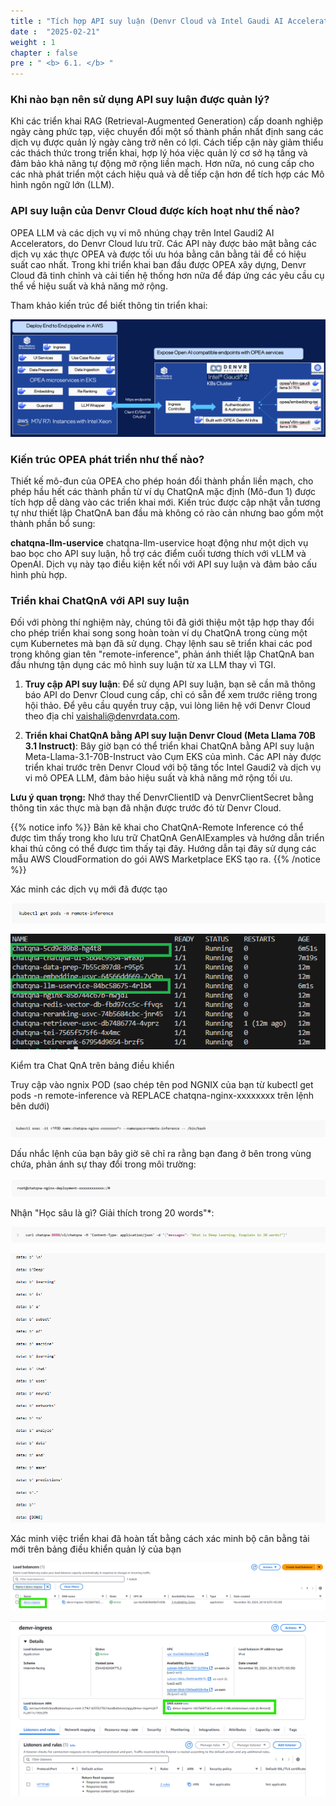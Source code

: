 ```yaml
---
title : "Tích hợp API suy luận (Denvr Cloud và Intel Gaudi AI Accelerator)"
date :  "2025-02-21" 
weight : 1 
chapter : false
pre : " <b> 6.1. </b> "
---
```

### Khi nào bạn nên sử dụng API suy luận được quản lý?

Khi các triển khai RAG (Retrieval-Augmented Generation) cấp doanh nghiệp ngày càng phức tạp, việc chuyển đổi một số thành phần nhất định sang các dịch vụ được quản lý ngày càng trở nên có lợi. Cách tiếp cận này giảm thiểu các thách thức trong triển khai, hợp lý hóa việc quản lý cơ sở hạ tầng và đảm bảo khả năng tự động mở rộng liền mạch. Hơn nữa, nó cung cấp cho các nhà phát triển một cách hiệu quả và dễ tiếp cận hơn để tích hợp các Mô hình ngôn ngữ lớn (LLM).

### API suy luận của Denvr Cloud được kích hoạt như thế nào?

OPEA LLM và các dịch vụ vi mô nhúng chạy trên Intel Gaudi2 AI Accelerators, do Denvr Cloud lưu trữ. Các API này được bảo mật bằng các dịch vụ xác thực OPEA và được tối ưu hóa bằng cân bằng tải để có hiệu suất cao nhất. Trong khi triển khai ban đầu được OPEA xây dựng, Denvr Cloud đã tinh chỉnh và cải tiến hệ thống hơn nữa để đáp ứng các yêu cầu cụ thể về hiệu suất và khả năng mở rộng.

Tham khảo kiến ​​trúc để biết thông tin triển khai:

![VPC](/static/images/5.fwd/image101.png)

### Kiến trúc OPEA phát triển như thế nào?

Thiết kế mô-đun của OPEA cho phép hoán đổi thành phần liền mạch, cho phép hầu hết các thành phần từ ví dụ ChatQnA mặc định (Mô-đun 1) được tích hợp dễ dàng vào các triển khai mới. Kiến trúc được cập nhật vẫn tương tự như thiết lập ChatQnA ban đầu mà không có rào cản nhưng bao gồm một thành phần bổ sung:

**chatqna-llm-uservice**
chatqna-llm-uservice hoạt động như một dịch vụ bao bọc cho API suy luận, hỗ trợ các điểm cuối tương thích với vLLM và OpenAI. Dịch vụ này tạo điều kiện kết nối với API suy luận và đảm bảo cấu hình phù hợp.

### Triển khai ChatQnA với API suy luận

Đối với phòng thí nghiệm này, chúng tôi đã giới thiệu một tập hợp thay đổi cho phép triển khai song song hoàn toàn ví dụ ChatQnA trong cùng một cụm Kubernetes mà bạn đã sử dụng. Chạy lệnh sau sẽ triển khai các pod trong không gian tên "remote-inference", phản ánh thiết lập ChatQnA ban đầu nhưng tận dụng các mô hình suy luận từ xa LLM thay vì TGI.

1. **Truy cập API suy luận**: Để sử dụng API suy luận, bạn sẽ cần mã thông báo API do Denvr Cloud cung cấp, chỉ có sẵn để xem trước riêng trong hội thảo. Để yêu cầu quyền truy cập, vui lòng liên hệ với Denvr Cloud theo địa chỉ vaishali@denvrdata.com.

2. **Triển khai ChatQnA bằng API suy luận Denvr Cloud (Meta Llama 70B 3.1 Instruct)**: Bây giờ bạn có thể triển khai ChatQnA bằng API suy luận Meta-Llama-3.1-70B-Instruct vào Cụm EKS của mình. Các API này được triển khai trước trên Denvr Cloud với bộ tăng tốc Intel Gaudi2 và dịch vụ vi mô OPEA LLM, đảm bảo hiệu suất và khả năng mở rộng tối ưu.

**Lưu ý quan trọng:**
Nhớ thay thế DenvrClientID và DenvrClientSecret bằng thông tin xác thực mà bạn đã nhận được trước đó từ Denvr Cloud.

{{% notice info %}}
Bản kê khai cho ChatQnA-Remote Inference có thể được tìm thấy trong kho lưu trữ ChatQnA GenAIExamples và hướng dẫn triển khai thủ công có thể được tìm thấy tại đây. Hướng dẫn tại đây sử dụng các mẫu AWS CloudFormation do gói AWS Marketplace EKS tạo ra.
{{% /notice %}}

Xác minh các dịch vụ mới đã được tạo

![VPC](/static/images/5.fwd/image102.png)

![VPC](/static/images/5.fwd/image103.png)

Kiểm tra Chat QnA trên bảng điều khiển

Truy cập vào ngnix POD (sao chép tên pod NGNIX của bạn từ kubectl get pods -n remote-inference và REPLACE chatqna-nginx-xxxxxxxx trên lệnh bên dưới)

![VPC](/static/images/5.fwd/image104.png)

Dấu nhắc lệnh của bạn bây giờ sẽ chỉ ra rằng bạn đang ở bên trong vùng chứa, phản ánh sự thay đổi trong môi trường:

![VPC](/static/images/5.fwd/image105.png)

Nhận "Học sâu là gì? Giải thích trong 20 words"*:

![VPC](/static/images/5.fwd/image106.png)

![VPC](/static/images/5.fwd/image107.png)

Xác minh việc triển khai đã hoàn tất bằng cách xác minh bộ cân bằng tải mới trên bảng điều khiển quản lý của bạn

![VPC](/static/images/5.fwd/image108.png)

![VPC](/static/images/5.fwd/image109.png)